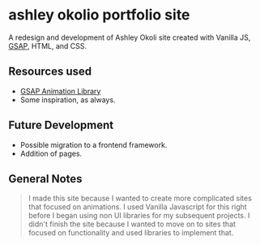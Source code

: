 # ashley okolio portfolio site

A redesign and development of Ashley Okoli site created with Vanilla JS, [GSAP](https://gsap.com/resources/getting-started), HTML, and CSS.

## Resources used
- [GSAP Animation Library](https://gsap.com/resources/getting-started)
- Some inspiration, as always.

## Future Development
- Possible migration to a frontend framework.
- Addition of pages.

## General Notes
> I made this site because I wanted to create more complicated sites that focused on animations. I used Vanilla Javascript for this right before I began using non UI libraries for my subsequent projects. I didn't finish the site because I wanted to move on to sites that focused on functionality and used libraries to implement that.

